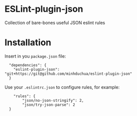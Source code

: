 ESLint-plugin-json
===================

Collection of bare-bones useful JSON eslint rules

# Installation

Insert in you `package.json` file:

```
  "dependencies": {
    "eslint-plugin-json": "git+https://git@github.com/minhduchua/eslint-plugin-json"
  }
```

Use your `.eslintrc.json` to configure rules, for example:

```
	"rules": {
		"json/no-json-stringify": 2,
		"json/try-json-parse": 2
  }
```
